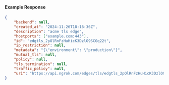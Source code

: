 <!-- Code generated for API Clients. DO NOT EDIT. -->

#### Example Response

```json
{
	"backend": null,
	"created_at": "2024-11-26T18:16:36Z",
	"description": "acme tls edge",
	"hostports": ["example.com:443"],
	"id": "edgtls_2pOlRnFzHuHicK3DzlO9SCGq22t",
	"ip_restriction": null,
	"metadata": "{\"environment\": \"production\"}",
	"mutual_tls": null,
	"policy": null,
	"tls_termination": null,
	"traffic_policy": null,
	"uri": "https://api.ngrok.com/edges/tls/edgtls_2pOlRnFzHuHicK3DzlO9SCGq22t"
}
```
